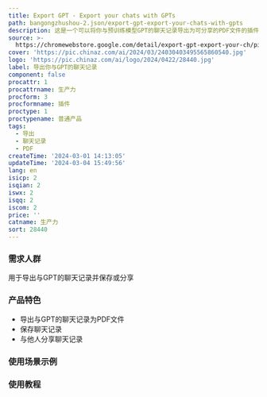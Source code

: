 ```yaml
---
title: Export GPT - Export your chats with GPTs
path: bangongzhushou-2.json/export-gpt-export-your-chats-with-gpts
description: 这是一个可以将你与预训练模型GPT的聊天记录导出为可分享的PDF文件的插件。你可以使用它将聊天记录保存下来或与他人分享。
source: >-
  https://chromewebstore.google.com/detail/export-gpt-export-your-ch/pipfffccmkdbpmnnpcnbecjmbgacnkob
cover: 'https://pic.chinaz.com/ai/2024/03/24030403495565860540.jpg'
logo: 'https://pic.chinaz.com/ai/logo/2024/0422/28440.jpg'
label: 导出你与GPT的聊天记录
component: false
procattr: 1
procattrname: 生产力
procform: 3
procformname: 插件
proctype: 1
proctypename: 普通产品
tags:
  - 导出
  - 聊天记录
  - PDF
createTime: '2024-03-01 14:13:05'
updateTime: '2024-03-04 15:49:56'
lang: en
isicp: 2
isqian: 2
iswx: 2
isqq: 2
iscom: 2
price: ''
catname: 生产力
sort: 28440
---
```




### 需求人群
用于导出与GPT的聊天记录并保存或分享

### 产品特色
- 导出与GPT的聊天记录为PDF文件
- 保存聊天记录
- 与他人分享聊天记录

### 使用场景示例


### 使用教程


  
